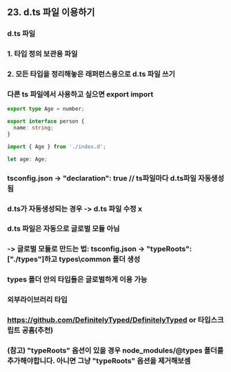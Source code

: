## 23. d.ts 파일 이용하기

### d.ts 파일

### 1. 타입 정의 보관용 파일

### 2. 모든 타입을 정리해놓은 래퍼런스용으로 d.ts 파일 쓰기

### 다른 ts 파일에서 사용하고 싶으면 export import

```ts
export type Age = number;

export interface person {
  name: string;
}
```

```ts
import { Age } from './index.d';

let age: Age;
```

### tsconfig.json -> "declaration": true // ts파일마다 d.ts파일 자동생성됨

### d.ts가 자동생성되는 경우 -> d.ts 파일 수정 x

### d.ts 파일은 자동으로 글로벌 모듈 아님

### -> 글로벌 모듈로 만드는 법: tsconfig.json -> "typeRoots": ["./types"]하고 types\common 폴더 생성

### types 폴더 안의 타입들은 글로벌하게 이용 가능

### 외부라이브러리 타입

### https://github.com/DefinitelyTyped/DefinitelyTyped or 타입스크립트 공홈(추천)

### (참고) "typeRoots" 옵션이 있을 경우 node_modules/@types 폴더를 추가해야합니다. 아니면 그냥 "typeRoots" 옵션을 제거해보셈
